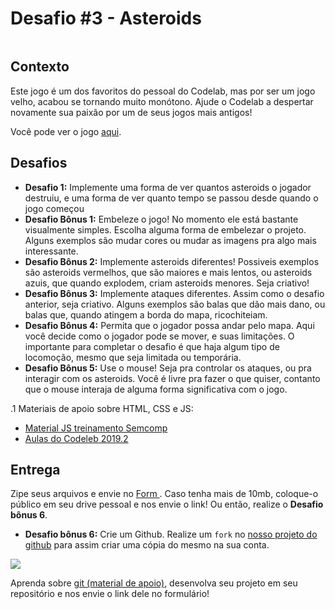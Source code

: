 # Desafio #3 - Asteroids

<img href="assets/demo.png">

## Contexto

Este jogo é um dos favoritos do pessoal do Codelab, mas por ser um jogo velho, acabou se tornando muito monótono. Ajude o Codelab a despertar novamente sua paixão por um de seus jogos mais antigos!

Você pode ver o jogo <a href="https://asteroids-codelab.netlify.app/">aqui</a>.

## Desafios

- **Desafio 1:** Implemente uma forma de ver quantos asteroids o jogador destruiu, e uma forma de ver quanto tempo se passou desde quando o jogo começou
- **Desafio Bônus 1:** Embeleze o jogo! No momento ele está bastante visualmente simples. Escolha alguma forma de embelezar o projeto. Alguns exemplos são mudar cores ou mudar as imagens pra algo mais interessante.
- **Desafio Bônus 2:** Implemente asteroids diferentes! Possiveis exemplos são asteroids vermelhos, que são maiores e mais lentos, ou asteroids azuis, que quando explodem, criam asteroids menores. Seja criativo!
- **Desafio Bônus 3:** Implemente ataques diferentes. Assim como o desafio anterior, seja criativo. Alguns exemplos são balas que dão mais dano, ou balas que, quando atingem a borda do mapa, ricochiteiam.
- **Desafio Bônus 4:** Permita que o jogador possa andar pelo mapa. Aqui você decide como o jogador pode se mover, e suas limitações. O importante para completar o desafio é que haja algum tipo de locomoção, mesmo que seja limitada ou temporária.
- **Desafio Bônus 5:** Use o mouse! Seja pra controlar os ataques, ou pra interagir com os asteroids. Você é livre pra fazer o que quiser, contanto que o mouse interaja de alguma forma significativa com o jogo.

.1 Materiais de apoio sobre HTML, CSS e JS:
  - <a href = 'https://ucl-sanca.xyz/Web-Development-Studies'>Material JS treinamento Semcomp</a>
  - <a href = 'https://ucl-sanca.xyz/aulas-codelab'> Aulas do Codeleb 2019.2 </a>
## Entrega
Zipe seus arquivos e envie no <a href = 'https://forms.gle/Dxgup3w1ECknsQgJ6'> Form </a>. Caso tenha mais de 10mb, coloque-o público em seu drive pessoal e nos envie o link! Ou então, realize o **Desafio bônus 6**.

- **Desafio bônus 6:** Crie um Github. Realize um `fork` no <a href = 'https://github.com/USPCodeLabSanca/desafios-quarentena'>nosso projeto do github</a> para assim criar uma cópia do mesmo na sua conta.


<img src = 'https://i.imgur.com/iVKebc7.png'>

Aprenda sobre <a href = 'https://www.youtube.com/watch?v=r9Kauz9B4i8'>git (material de apoio)</a>, desenvolva seu projeto em seu repositório e nos envie o link dele no formulário!

